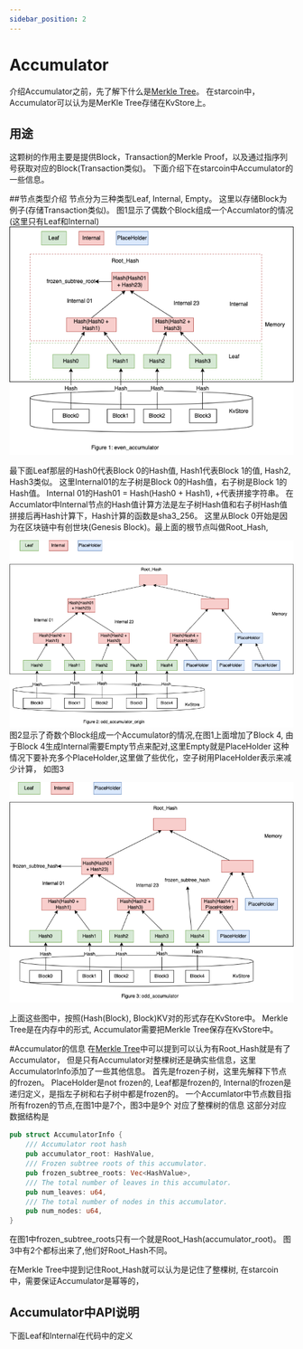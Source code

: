 ```yaml
--- 
sidebar_position: 2
---
```


# Accumulator

介绍Accumulator之前，先了解下什么是[Merkle Tree](merkle_tree.md)。
在starcoin中，Accumulator可以认为是MerKle Tree存储在KvStore上。

## 用途
这颗树的作用主要是提供Block，Transaction的Merkle Proof，以及通过指序列号获取对应的Block(Transaction类似)。
下面介绍下在starcoin中Accumulator的一些信息。

##节点类型介绍
节点分为三种类型Leaf, Internal, Empty。
这里以存储Block为例子(存储Transaction类似)。
图1显示了偶数个Block组成一个Accumlator的情况(这里只有Leaf和Internal)
![even_accumulator.png](../../../../../static/img/accumulator/even_accumulator.png)

最下面Leaf那层的Hash0代表Block 0的Hash值, Hash1代表Block 1的值, Hash2, Hash3类似。
这里Internal01的左子树是Block 0的Hash值，右子树是Block 1的Hash值。
Internal 01的Hash01 = Hash(Hash0 + Hash1), +代表拼接字符串。
在Accumlator中Internal节点的Hash值计算方法是左子树Hash值和右子树Hash值拼接后再Hash计算下，Hash计算的函数是sha3_256。
这里从Block 0开始是因为在区块链中有创世块(Genesis Block)。最上面的根节点叫做Root_Hash,

![odd_accumulator_origin.png](../../../../../static/img/accumulator/odd_accumulator_origin.png)
图2显示了奇数个Block组成一个Accumulator的情况,在图1上面增加了Block 4, 由于Block 4生成Internal需要Empty节点来配对,这里Empty就是PlaceHolder
这种情况下要补充多个PlaceHolder,这里做了些优化，空子树用PlaceHolder表示来减少计算， 如图3

![odd_accumulator.png](../../../../../static/img/accumulator/odd_accumulator.png)


上面这些图中，按照(Hash(Block), Block)KV对的形式存在KvStore中。 Merkle Tree是在内存中的形式, Accumulator需要把Merkle Tree保存在KvStore中。


#Accumulator的信息
在[Merkle Tree](merkle_tree.md)中可以提到可以认为有Root_Hash就是有了Accumulator，
但是只有Accumulator对整棵树还是确实些信息，这里AccumulatorInfo添加了一些其他信息。
首先是frozen子树，这里先解释下节点的frozen。
PlaceHolder是not frozen的, Leaf都是frozen的,  Internal的frozen是递归定义，是指左子树和右子树中都是frozen的。
一个Accumlator中节点数目指所有frozen的节点,在图1中是7个，图3中是9个
对应了整棵树的信息
这部分对应数据结构是
```rust
pub struct AccumulatorInfo {
    /// Accumulator root hash
    pub accumulator_root: HashValue,
    /// Frozen subtree roots of this accumulator.
    pub frozen_subtree_roots: Vec<HashValue>,
    /// The total number of leaves in this accumulator.
    pub num_leaves: u64,
    /// The total number of nodes in this accumulator.
    pub num_nodes: u64,
}
```
在图1中frozen_subtree_roots只有一个就是Root_Hash(accumulator_root)。
图3中有2个都标出来了,他们好Root_Hash不同。

在Merkle Tree中提到记住Root_Hash就可以认为是记住了整棵树, 在starcoin中，需要保证Accumulator是幂等的，


## Accumulator中API说明
下面Leaf和Internal在代码中的定义
```rust

```







